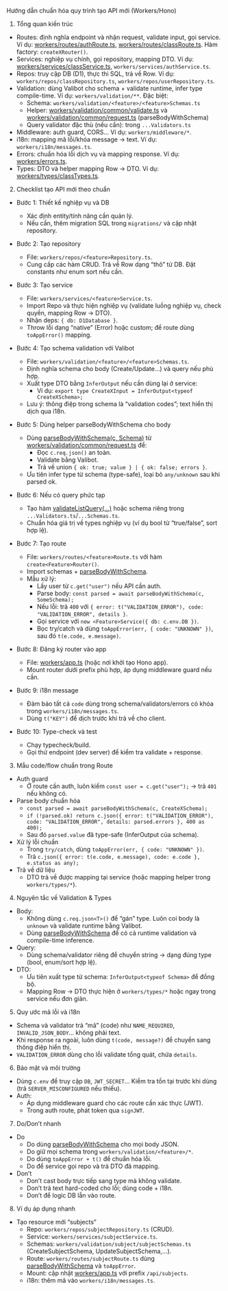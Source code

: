 Hướng dẫn chuẩn hóa quy trình tạo API mới (Workers/Hono)

1) Tổng quan kiến trúc
- Routes: định nghĩa endpoint và nhận request, validate input, gọi service. Ví dụ: [workers/routes/authRoute.ts](cci:7://file:///c:/Users/HUY/source/tuition-fee-calculation/tuition-fee-calculation/workers/routes/authRoute.ts:0:0-0:0), [workers/routes/classRoute.ts](cci:7://file:///c:/Users/HUY/source/tuition-fee-calculation/tuition-fee-calculation/workers/routes/classRoute.ts:0:0-0:0). Hàm factory: `createXRouter()`.
- Services: nghiệp vụ chính, gọi repository, mapping DTO. Ví dụ: [workers/services/classService.ts](cci:7://file:///c:/Users/HUY/source/tuition-fee-calculation/tuition-fee-calculation/workers/services/classService.ts:0:0-0:0), `workers/services/authService.ts`.
- Repos: truy cập DB (D1), thực thi SQL, trả về Row. Ví dụ: `workers/repos/classRepository.ts`, `workers/repos/userRepository.ts`.
- Validation: dùng Valibot cho schema + validate runtime, infer type compile-time. Ví dụ: `workers/validation/**`. Đặc biệt:
  - Schema: `workers/validation/<feature>/<feature>Schemas.ts`
  - Helper: [workers/validation/common/validate.ts](cci:7://file:///c:/Users/HUY/source/tuition-fee-calculation/tuition-fee-calculation/workers/validation/common/validate.ts:0:0-0:0) và [workers/validation/common/request.ts](cci:7://file:///c:/Users/HUY/source/tuition-fee-calculation/tuition-fee-calculation/workers/validation/common/request.ts:0:0-0:0) (parseBodyWithSchema)
  - Query validator đặc thù (nếu cần): trong `...Validators.ts`
- Middleware: auth guard, CORS… Ví dụ: `workers/middleware/*`.
- i18n: mapping mã lỗi/khóa message -> text. Ví dụ: `workers/i18n/messages.ts`.
- Errors: chuẩn hóa lỗi dịch vụ và mapping response. Ví dụ: [workers/errors.ts](cci:7://file:///c:/Users/HUY/source/tuition-fee-calculation/tuition-fee-calculation/workers/errors.ts:0:0-0:0).
- Types: DTO và helper mapping Row -> DTO. Ví dụ: [workers/types/classTypes.ts](cci:7://file:///c:/Users/HUY/source/tuition-fee-calculation/tuition-fee-calculation/workers/types/classTypes.ts:0:0-0:0).

2) Checklist tạo API mới theo chuẩn
- Bước 1: Thiết kế nghiệp vụ và DB
  - Xác định entity/tính năng cần quản lý.
  - Nếu cần, thêm migration SQL trong `migrations/` và cập nhật repository.

- Bước 2: Tạo repository
  - File: `workers/repos/<feature>Repository.ts`.
  - Cung cấp các hàm CRUD. Trả về Row dạng “thô” từ DB. Đặt constants như enum sort nếu cần.

- Bước 3: Tạo service
  - File: `workers/services/<feature>Service.ts`.
  - Import Repo và thực hiện nghiệp vụ (validate luồng nghiệp vụ, check quyền, mapping Row -> DTO).
  - Nhận deps: `{ db: D1Database }`.
  - Throw lỗi dạng “native” (Error) hoặc custom; để route dùng `toAppError()` mapping.

- Bước 4: Tạo schema validation với Valibot
  - File: `workers/validation/<feature>/<feature>Schemas.ts`.
  - Định nghĩa schema cho body (Create/Update…) và query nếu phù hợp.
  - Xuất type DTO bằng `InferOutput` nếu cần dùng lại ở service:
    - Ví dụ: `export type CreateXInput = InferOutput<typeof CreateXSchema>;`
  - Lưu ý: thông điệp trong schema là “validation codes”; text hiển thị dịch qua i18n.

- Bước 5: Dùng helper parseBodyWithSchema cho body
  - Dùng [parseBodyWithSchema(c, Schema)](cci:1://file:///c:/Users/HUY/source/tuition-fee-calculation/tuition-fee-calculation/workers/validation/common/request.ts:4:0-14:1) từ [workers/validation/common/request.ts](cci:7://file:///c:/Users/HUY/source/tuition-fee-calculation/tuition-fee-calculation/workers/validation/common/request.ts:0:0-0:0) để:
    - Đọc `c.req.json()` an toàn.
    - Validate bằng Valibot.
    - Trả về union `{ ok: true; value } | { ok: false; errors }`.
  - Ưu tiên infer type từ schema (type-safe), loại bỏ `any/unknown` sau khi parsed ok.

- Bước 6: Nếu có query phức tạp
  - Tạo hàm [validateListQuery(...)](cci:1://file:///c:/Users/HUY/source/tuition-fee-calculation/tuition-fee-calculation/workers/validation/class/classValidators.ts:28:0-67:1) hoặc schema riêng trong `...Validators.ts`/`...Schemas.ts`.
  - Chuẩn hóa giá trị về types nghiệp vụ (ví dụ bool từ “true/false”, sort hợp lệ).

- Bước 7: Tạo route
  - File: `workers/routes/<feature>Route.ts` với hàm `create<Feature>Router()`.
  - Import schemas + [parseBodyWithSchema](cci:1://file:///c:/Users/HUY/source/tuition-fee-calculation/tuition-fee-calculation/workers/validation/common/request.ts:4:0-14:1).
  - Mẫu xử lý:
    - Lấy user từ `c.get("user")` nếu API cần auth.
    - Parse body: `const parsed = await parseBodyWithSchema(c, SomeSchema);`
    - Nếu lỗi: trả `400` với `{ error: t("VALIDATION_ERROR"), code: "VALIDATION_ERROR", details }`.
    - Gọi service với `new <Feature>Service({ db: c.env.DB })`.
    - Bọc try/catch và dùng `toAppError(err, { code: "UNKNOWN" })`, sau đó `t(e.code, e.message)`.

- Bước 8: Đăng ký router vào app
  - File: [workers/app.ts](cci:7://file:///c:/Users/HUY/source/tuition-fee-calculation/tuition-fee-calculation/workers/app.ts:0:0-0:0) (hoặc nơi khởi tạo Hono app).
  - Mount router dưới prefix phù hợp, áp dụng middleware guard nếu cần.

- Bước 9: i18n message
  - Đảm bảo tất cả `code` dùng trong schema/validators/errors có khóa trong `workers/i18n/messages.ts`.
  - Dùng `t("KEY")` để dịch trước khi trả về cho client.

- Bước 10: Type-check và test
  - Chạy typecheck/build.
  - Gọi thử endpoint (dev server) để kiểm tra validate + response.

3) Mẫu code/flow chuẩn trong Route
- Auth guard
  - Ở route cần auth, luôn kiểm `const user = c.get("user");` -> trả `401` nếu không có.
- Parse body chuẩn hóa
  - `const parsed = await parseBodyWithSchema(c, CreateXSchema);`
  - `if (!parsed.ok) return c.json({ error: t("VALIDATION_ERROR"), code: "VALIDATION_ERROR", details: parsed.errors }, 400 as 400);`
  - Sau đó `parsed.value` đã type-safe (InferOutput của schema).
- Xử lý lỗi chuẩn
  - Trong `try/catch`, dùng `toAppError(err, { code: "UNKNOWN" })`.
  - Trả `c.json({ error: t(e.code, e.message), code: e.code }, e.status as any);`
- Trả về dữ liệu
  - DTO trả về được mapping tại service (hoặc mapping helper trong `workers/types/*`).

4) Nguyên tắc về Validation & Types
- Body:
  - Không dùng `c.req.json<T>()` để “gán” type. Luôn coi body là `unknown` và validate runtime bằng Valibot.
  - Dùng [parseBodyWithSchema](cci:1://file:///c:/Users/HUY/source/tuition-fee-calculation/tuition-fee-calculation/workers/validation/common/request.ts:4:0-14:1) để có cả runtime validation và compile-time inference.
- Query:
  - Dùng schema/validator riêng để chuyển string -> dạng đúng type (bool, enum/sort hợp lệ).
- DTO:
  - Ưu tiên xuất type từ schema: `InferOutput<typeof Schema>` để đồng bộ.
  - Mapping Row -> DTO thực hiện ở `workers/types/*` hoặc ngay trong service nếu đơn giản.

5) Quy ước mã lỗi và i18n
- Schema và validator trả “mã” (code) như `NAME_REQUIRED`, `INVALID_JSON_BODY`… không phải text.
- Khi response ra ngoài, luôn dùng `t(code, message?)` để chuyển sang thông điệp hiển thị.
- `VALIDATION_ERROR` dùng cho lỗi validate tổng quát, chứa `details`.

6) Bảo mật và môi trường
- Dùng `c.env` để truy cập `DB`, `JWT_SECRET`… Kiểm tra tồn tại trước khi dùng (trả `SERVER_MISCONFIGURED` nếu thiếu).
- Auth:
  - Áp dụng middleware guard cho các route cần xác thực (JWT).
  - Trong auth route, phát token qua `signJWT`.

7) Do/Don’t nhanh
- Do
  - Do dùng [parseBodyWithSchema](cci:1://file:///c:/Users/HUY/source/tuition-fee-calculation/tuition-fee-calculation/workers/validation/common/request.ts:4:0-14:1) cho mọi body JSON.
  - Do giữ mọi schema trong `workers/validation/<feature>/*`.
  - Do dùng `toAppError + t()` để chuẩn hóa lỗi.
  - Do để service gọi repo và trả DTO đã mapping.
- Don’t
  - Don’t cast body trực tiếp sang type mà không validate.
  - Don’t trả text hard-coded cho lỗi; dùng code + i18n.
  - Don’t để logic DB lẫn vào route.

8) Ví dụ áp dụng nhanh
- Tạo resource mới “subjects”
  - Repo: `workers/repos/subjectRepository.ts` (CRUD).
  - Service: `workers/services/subjectService.ts`.
  - Schemas: `workers/validation/subject/subjectSchemas.ts` (CreateSubjectSchema, UpdateSubjectSchema,…).
  - Route: `workers/routes/subjectRoute.ts` dùng [parseBodyWithSchema](cci:1://file:///c:/Users/HUY/source/tuition-fee-calculation/tuition-fee-calculation/workers/validation/common/request.ts:4:0-14:1) và `toAppError`.
  - Mount: cập nhật [workers/app.ts](cci:7://file:///c:/Users/HUY/source/tuition-fee-calculation/tuition-fee-calculation/workers/app.ts:0:0-0:0) với prefix `/api/subjects`.
  - i18n: thêm mã vào `workers/i18n/messages.ts`.